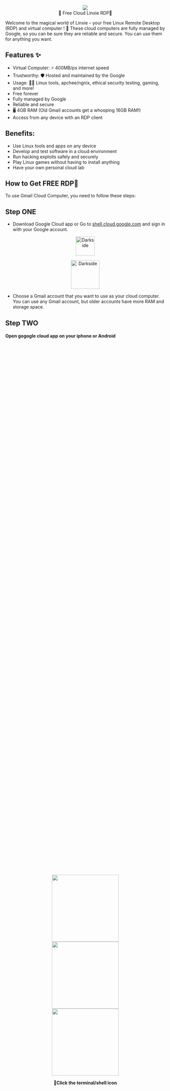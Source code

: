 <p align="center">
<img src="https://github.com/AryanVBW/RDPtown/releases/download/l1/rdp2-removebg-preview.png" height=""><br>
🌟 Free Cloud Linxie RDP🚀
</p>


Welcome to the magical world of Linxie – your free Linux Remote Desktop (RDP) and virtual computer ! 🎉
These cloud computers are fully managed by Google, so you can be sure they are reliable and secure. You can use them for anything you want.

## Features ✨
- Virtual Computer: ⚡️ 400MB/ps internet speed
- Trustworthy: 🛡️ Hosted and maintained by the  Google
- Usage: 👨‍💻 Linux tools, apchee/ngnix, ethical security testing, gaming, and more!
- Free forever
- Fully managed by Google
- Reliable and secure
- 🖥️ 4GB RAM (Old Gmail accounts get a whooping 16GB RAM!)
- Access from any device with an RDP client
## Benefits:

- Use Linux tools and apps on any device
- Develop and test software in a cloud environment
- Run hacking exploits safely and securely
- Play Linux games without having to install anything
- Have your own personal cloud lab
## How to Get FREE RDP🚀
To use Gmail Cloud Computer, you need to follow these steps:
## Step ONE
 - Download Google Cloud app or Go to <a href="https://shell.cloud.google.com">shell.cloud.google.com</a> and sign in with your Google account.

<p align="center">
   <a href="https://play.google.com/store/apps/details?id=com.google.android.apps.cloudconsole">
      <img src="https://github.com/AryanVBW/RDPtown/releases/download/l1/playstore.png" height="60" alt="Darkside">
   </a>
</p>

<p align="center">
   <a href="https://apps.apple.com/us/app/google-cloud/id1005120814">
      <img src="https://github.com/AryanVBW/RDPtown/releases/download/l1/appstore.png" height="90" alt="Darkside">
   </a>
</p>


 - Choose a Gmail account that you want to use as your cloud computer. You can use any Gmail account, but older accounts have more RAM and storage space.
## Step TWO
<h4>Open gogogle cloud app on your iphone or Android<h4> 

<div style="display: flex; flex-direction: column; justify-content: center; align-items: center; height: 100vh;">
  <img src="https://github.com/AryanVBW/RDPtown/releases/download/S1/CRDPcloud.png" height="210">
  <img src="https://github.com/AryanVBW/RDPtown/releases/download/S1/Cshell.png" height="210">
  <img src="https://github.com/AryanVBW/RDPtown/releases/download/S1/Ccloud-shell.png" height="210">
  <p style="text-align: center;"> 📲Click the terminal/shell icon</p>
</div>

   
 - Wait for a few minutes while the Google Cloud sets up your cloud computer. You will see a terminal window when it is ready.

## Step Three: Setting up Chrome Remote Desktop

This guide will help you set up Chrome Remote Desktop on your Linux system. We'll cover different desktop environments and display managers. Choose the section relevant to your system configuration.

### 1. Update System and Install `wget`

First, update your system's package list and upgrade existing packages. Then, install `wget` which we'll use to download files.

```bash
sudo apt update -y && sudo apt upgrade -y
sudo apt install wget -y
````

### 2\. Download and Install Chrome Remote Desktop

Download the Chrome Remote Desktop package and install it using `apt`.

```bash
sudo wget [https://dl.google.com/linux/direct/chrome-remote-desktop_current_amd64.deb](https://dl.google.com/linux/direct/chrome-remote-desktop_current_amd64.deb)
sudo apt install ./chrome-remote-desktop_current_amd64.deb -y
```

### 3\. Install Desktop Environment and Configure Display Manager

Select your desired desktop environment and follow the corresponding instructions:

#### **Option A: GNOME (with GDM3)**

If you are using GNOME with GDM3, use these commands:

1.  **Install GNOME:**

    ```bash
    sudo DEBIAN_FRONTEND=noninteractive \
    apt install --assume-yes gnome gnome-shell ubuntu-desktop dbus-x11
    ```

2.  **Enable GDM3 (if not already enabled):**

    ```bash
    sudo systemctl enable gdm3.service
    ```

3.  **Configure Chrome Remote Desktop for GNOME:**

    ```bash
    sudo bash -c 'echo "exec /usr/bin/gnome-session" > /etc/chrome-remote-desktop-session'

    ```

4.  **Disable the default display manager if its not GDM3:**

    ```bash
    sudo systemctl disable lightdm.service # If you were using LightDM
    # or
    sudo systemctl disable sddm.service  # If you were using SDDM
    # ... (replace with your previous display manager if different)
    ```

5.  **Enable and Start Chrome Remote Desktop Service:**

    ```bash
    sudo systemctl enable chrome-remote-desktop
    sudo systemctl start chrome-remote-desktop
    ```

#### **Option B: XFCE (with LightDM)**

If you are using XFCE with LightDM, use these commands:

1.  **Install XFCE:**

    ```bash
    sudo DEBIAN_FRONTEND=noninteractive \
    apt install --assume-yes xfce4 desktop-base dbus-x11 xscreensaver
    ```

2.  **Configure Chrome Remote Desktop for XFCE:**

    ```bash
    sudo bash -c 'echo "exec /etc/X11/Xsession /usr/bin/xfce4-session" > /etc/chrome-remote-desktop-session'
    ```

3.  **Disable GDM3 (if it was previously enabled):**

    ```bash
    sudo systemctl disable gdm3.service
    ```

4.  **Enable LightDM (if not already enabled):**

    ```bash
    sudo systemctl enable lightdm.service
    ```

5.  **Enable and Start Chrome Remote Desktop Service:**

    ```bash
    sudo systemctl enable chrome-remote-desktop
    sudo systemctl start chrome-remote-desktop
    ```

#### **Option C: KDE Plasma (with SDDM)**

If you are using KDE Plasma with SDDM, use these commands:

1.  **Install KDE Plasma:**

    ```bash
    sudo DEBIAN_FRONTEND=noninteractive \
    apt install --assume-yes kde-plasma-desktop dbus-x11
    ```

2.  **Enable SDDM (if not already enabled):**

    ```bash
    sudo systemctl enable sddm.service
    ```

3.  **Configure Chrome Remote Desktop for KDE:**
    Create the file `/etc/chrome-remote-desktop-session` and add the following:

    ```
    exec /usr/bin/startplasma-x11
    ```

    To create the file using the terminal:

    ```bash
    echo "exec /usr/bin/startplasma-x11" | sudo tee /etc/chrome-remote-desktop-session
    ```

4.  **Disable the default display manager if it's not SDDM:**

    ```bash
    sudo systemctl disable lightdm.service # If you were using LightDM
    # or
    sudo systemctl disable gdm3.service  # If you were using GDM3
    # ... (replace with your previous display manager if different)
    ```

5.  **Enable and Start Chrome Remote Desktop Service:**

    ```bash
    sudo systemctl enable chrome-remote-desktop
    sudo systemctl start chrome-remote-desktop
    ```

#### **Option D: Other Desktop Environments**

If you are using a different desktop environment, you'll need to:

1.  **Install your desired desktop environment** using `apt`.
2.  **Determine the correct command** to start your desktop environment session. This is usually found in the desktop environment's documentation or configuration files.
3.  **Modify the `/etc/chrome-remote-desktop-session`** file (as shown in the XFCE example) and replace `/usr/bin/xfce4-session` with the correct command for your desktop environment.
4.  **Disable and replace your previous display manager** with the one that's compatible with your chosen desktop environment. This may involve enabling a new display manager and disabling the old one (as shown in previous options).
5.  **Enable and Start Chrome Remote Desktop Service:**
    ```bash
    sudo systemctl enable chrome-remote-desktop
    sudo systemctl start chrome-remote-desktop
    ```



## Step FOUR
   - Download Chrome Remote Desktop app/Extension or Go to <a href="https://remotedesktop.google.com">Chrome Remote Desktop</a> 
<p align="center">
   <a href="https://play.google.com/store/apps/details?id=com.google.chromeremotedesktop">
      <img src="https://github.com/AryanVBW/RDPtown/releases/download/l1/playstore.png" height="60" alt="Darkside">
   </a>
</p>

<p align="center">
   <a href="https://apps.apple.com/us/app/chrome-remote-desktop/id944025852">
      <img src="https://github.com/AryanVBW/RDPtown/releases/download/l1/appstore.png" height="90" alt="Darkside">
   </a>
</p>
<p align="center">
   <a href="https://chrome.google.com/webstore/detail/chrome-remote-desktop/inomeogfingihgjfjlpeplalcfajhgai">
      <img src="https://github.com/AryanVBW/RDPtown/releases/download/S%24/mediumCrome-withouborder.png" height="60" alt="Darkside">
   </a>
</p>
 <h2>Open  Chrome Remote Desktop App/Extension and follow the steps  </h2>  
 <div>
  <img src="https://github.com/AryanVBW/RDPtown/releases/download/S1/Cdark1.png" height="210">
  <img src="https://github.com/AryanVBW/RDPtown/releases/download/S1/Cdark2.png" height="210">
  <img src="https://github.com/AryanVBW/RDPtown/releases/download/S1/Cdark3.png" height="210">
  <img src="https://github.com/AryanVBW/RDPtown/releases/download/S1/Cdark4.png" height="210">
  <img src="https://github.com/AryanVBW/RDPtown/releases/download/S1/Cdark5.png" height="210">
  <img src="https://github.com/AryanVBW/RDPtown/releases/download/S1/Cdark6.png" height="210">
</div>


 - Enjoy your cloud computer! You can install and run any Linux software you want. You can also access the graphical user interface by clicking on the “Desktop” button.


## Disclaimer ⚠️
Please use RDPTown responsibly and abide by Google's terms of service. Any unauthorized or illegal activities are not supported and are solely the user's responsibility.

Join in, contribute, raise issues, and let's make RDPTown even better! 🚧✨
<p align="center">Made 🕸️ By <a href="https://aryanvbw.github.io/">*Vivek W*</a></p>
<p align="center" style="font-size: 8px">v1.0</p>

